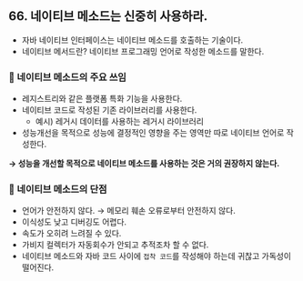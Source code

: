 ## 66. 네이티브 메소드는 신중히 사용하라.

- 자바 네이티브 인터페이스는 네이티브 메소드를 호출하는 기술이다.
- 네이티브 메서드란? 네이티브 프로그래밍 언어로 작성한 메소드를 말한다.

### 🎃 네이티브 메소드의 주요 쓰임

- 레지스트리와 같은 플랫폼 특화 기능을 사용한다.
- 네이티브 코드로 작성된 기존 라이브러리를 사용한다.
  - 예시) 레거시 데이터를 사용하는 레거시 라이브러리
- 성능개선을 목적으로 성능에 결정적인 영향을 주는 영역만 따로 네이티브 언어로 작성한다.

**→ 성능을 개선할 목적으로 네이티브 메소드를 사용하는 것은 거의 권장하지 않는다.**

### 🎃 네이티브 메소드의 단점

- 언어가 안전하지 않다. → 메모리 훼손 오류로부터 안전하지 않다.
- 이식성도 낮고 디버깅도 어렵다.
- 속도가 오히려 느려질 수 있다.
- 가비지 컬렉터가 자동회수가 안되고 추적조차 할 수 없다.
- 네이티브 메소드와 자바 코드 사이에 `접착 코드`를 작성해야 하는데 귀찮고 가독성이 떨어진다.